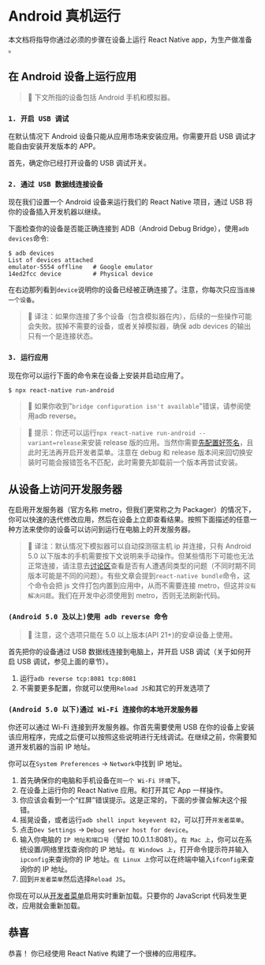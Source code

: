 Android 真机运行
===

本文档将指导你通过必须的步骤在设备上运行 React Native app，为生产做准备 。

## 在 Android 设备上运行应用

> 🚧 下文所指的设备包括 Android 手机和模拟器。
<!--rehype:style=border-left: 8px solid #ffe564;background-color: #ffe56440;padding: 12px 16px;-->

### `1. 开启 USB 调试`

在默认情况下 Android 设备只能从应用市场来安装应用。你需要开启 USB 调试才能自由安装开发版本的 APP。

首先，确定你已经打开设备的 USB 调试开关。

### `2. 通过 USB 数据线连接设备`

现在我们设置一个 Android 设备来运行我们的 React Native 项目，通过 USB 将你的设备插入开发机器以继续。

下面检查你的设备是否能正确连接到 ADB（Android Debug Bridge），使用`adb devices`命令:

```
$ adb devices
List of devices attached
emulator-5554 offline   # Google emulator
14ed2fcc device         # Physical device
```

在右边那列看到`device`说明你的设备已经被正确连接了。注意，你每次只应当`连接一个设备`<!--rehype:style=color: red;background: #ffd2d2;-->。

> 🚧 译注：如果你连接了多个设备（包含模拟器在内），后续的一些操作可能会失败。拔掉不需要的设备，或者关掉模拟器，确保 adb devices 的输出只有一个是连接状态。
<!--rehype:style=border-left: 8px solid #ffe564;background-color: #ffe56440;padding: 12px 16px;-->

### `3. 运行应用`

现在你可以运行下面的命令来在设备上安装并启动应用了。

```
$ npx react-native run-android
```

> 🚧 如果你收到"`bridge configuration isn't available`"错误，请参阅使用adb reverse。
<!--rehype:style=border-left: 8px solid #ffe564;background-color: #ffe56440;padding: 12px 16px;-->

> 🚧 提示：你还可以运行`npx react-native run-android --variant=release`来安装 release 版的应用。当然你需要[先配置好签名](https://reactnative.cn/docs/signed-apk-android)，且此时无法再开启开发者菜单。注意在 debug 和 release 版本间来回切换安装时可能会报错签名不匹配，此时需要先卸载前一个版本再尝试安装。
<!--rehype:style=border-left: 8px solid #ffe564;background-color: #ffe56440;padding: 12px 16px;-->

## 从设备上访问开发服务器

在启用开发服务器（官方名称 metro，但我们更常称之为 Packager）的情况下，你可以快速的迭代修改应用，然后在设备上立即查看结果。按照下面描述的任意一种方法来使你的设备可以访问到运行在电脑上的开发服务器。

> 🚧 译注：默认情况下模拟器可以自动探测宿主机 ip 并连接，只有 Android 5.0 以下版本的手机需要按下文说明来手动操作。但某些情形下可能也无法正常连接，请注意去[讨论区](https://github.com/reactnativecn/react-native-website/issues)查看是否有人遭遇同类型的问题（不同时期不同版本可能是不同的问题）。有些文章会提到`react-native bundle`命令，这个命令会把 js 文件打包内置到应用中，从而不需要连接 metro，但这并`没有解决问题`。我们在开发中必须使用到 metro，否则无法刷新代码。
<!--rehype:style=border-left: 8px solid #ffe564;background-color: #ffe56440;padding: 12px 16px;-->

### `(Android 5.0 及以上)使用 adb reverse 命令`

> 🚧 注意，这个选项只能在 5.0 以上版本(API 21+)的安卓设备上使用。
<!--rehype:style=border-left: 8px solid #ffe564;background-color: #ffe56440;padding: 12px 16px;-->

首先把你的设备通过 USB 数据线连接到电脑上，并开启 USB 调试（关于如何开启 USB 调试，参见上面的章节）。

1. 运行`adb reverse tcp:8081 tcp:8081`
2. 不需要更多配置，你就可以使用`Reload JS`和其它的开发选项了

### `(Android 5.0 以下)通过 Wi-Fi 连接你的本地开发服务器`

你还可以通过 Wi-Fi 连接到开发服务器。你首先需要使用 USB 在你的设备上安装该应用程序，完成之后便可以按照这些说明进行无线调试。在继续之前，你需要知道开发机器的当前 IP 地址。

你可以在`System Preferences` → `Network`中找到 IP 地址。

1. 首先确保你的电脑和手机设备在`同一个 Wi-Fi 环境`<!--rehype:style=color: red;background: #ffd2d2;-->下。
2. 在设备上运行你的 React Native 应用。和打开其它 App 一样操作。
3. 你应该会看到一个“红屏”错误提示。这是正常的，下面的步骤会解决这个报错。
4. 摇晃设备，或者运行`adb shell input keyevent 82`，可以打开`开发者菜单`<!--rehype:style=color: red;background: #ffd2d2;-->。
5. 点击`Dev Settings` -> `Debug server host for device`。
6. 输入你电脑的 `IP 地址和端口号`（譬如 10.0.1.1:8081）。`在 Mac 上`<!--rehype:style=color: red;background: #ffd2d2;-->，你可以在系统设置/网络里找查询你的 IP 地址。`在 Windows 上`<!--rehype:style=color: red;background: #ffd2d2;-->，打开命令提示符并输入`ipconfig`来查询你的 IP 地址。`在 Linux 上`<!--rehype:style=color: red;background: #ffd2d2;-->你可以在终端中输入`ifconfig`来查询你的 IP 地址。
7. 回到`开发者菜单`<!--rehype:style=color: red;background: #ffd2d2;-->然后选择`Reload JS`。

你现在可以从[开发者菜单](https://reactnative.cn/docs/debugging#accessing-the-in-app-developer-menu)启用实时重新加载。只要你的 JavaScript 代码发生更改，应用就会重新加载。

## 恭喜
恭喜！ 你已经使用 React Native 构建了一个很棒的应用程序。